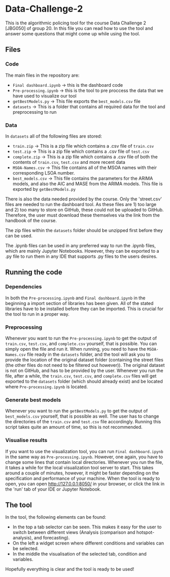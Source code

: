 # Data-Challenge-2

This is the algorithmic policing tool for the course Data Challenge 2 [JBG050] of group 20. In this file you can read how to use the tool and answer some questions that might come up
while using the tool.

## Files

### Code
The main files in the repository are:
- `Final dashboard.ipynb` -> this is the dashboard code
- `Pre-processing.ipynb` -> this is the tool to pre proccess the data that we have used to visualize our tool
- `getBestModels.py` -> This file exports the `best_models.csv` file
- `datasets` -> This is a folder that contains all required data for the tool and preprocessing to run

### Data
In `datasets` all of the following files are stored:
- `train.zip` -> This is a zip file which contains a .csv file of `train.csv`
- `test.zip` -> This is a zip file which contains a .csv file of `test.csv`
- `complete.zip` -> This is a zip file which contains a .csv file of both the contents of `train.csv`, `test.csv` and more recent data
- `MSOA-Names.csv` -> This file contains all of the MSOA names with their corresponding LSOA number.
- `best_models.csv` -> This file contains the parameters for the ARIMA models, and also the AIC and MASE from the ARIMA models. This file is exported by `getBestModels.py`

There is also the data needed provided by the course. Only the 'street.csv' files are needed to run the dashboard tool. As these files are 1) too large and 2) too many to store on GitHub, these could not be uploaded to GitHub. Therefore, the user must download these themselves via the link from the handbook of the course.

The zip files within the `datasets` folder should be unzipped first before they can be used.

The .ipynb files can be used in any preferred way to run the .ipynb files, which are mainly Jupyter Notebooks. However, they can be exported to a .py file to run them in any IDE that supports .py files to the users desires.

## Running the code
### Dependencies
In both the `Pre-processing.ipynb` and `Final dashboard.ipynb` in the beginning a import section of libraries has been given. All of the stated libraries have to be installed before they can be imported. This is crucial for the tool to run in a proper way.

### Preprocessing
Whenever you want to run the `Pre-processing.ipynb` to get the output of `train.csv`, `test.csv`, and `complete.csv` yourself, that is possible. You can simply open the file and run it. When running, you need to have the `MSOA-Names.csv` file ready in the `datasets` folder, and the tool will ask you to provide the location of the original dataset folder (containing the street files (the other files do not need to be filtered out however)). The original dataset is not on GitHub, and has to be provided by the user. Whenever you run the file, after a while, the `train.csv`, `test.csv`, and `complete.csv` files will get exported to the `datasets` folder (which should already exist) and be located where `Pre-processing.ipynb` is located. 

### Generate best models
Whenever you want to run the `getBestModels.py` to get the output of `best_models.csv` yourself, that is possible as well. The user has to change the directories of the `train.csv` and `test.csv` file accordingly. Running this script takes quite an amount of time, so this is not recommended.

### Visualise results
If you want to use the visualization tool, you can run `Final dashboard.ipynb` in the same way as `Pre-processing.ipynb`. However, one again, you have to change some lines that contain 
local directories.  Whenever you run the file, it takes a while for the local visualization tool server to start. This takes around a couple of minutes, however, it might be faster depending on the specification and performance of your machine. When the tool is ready to open, you can open http://127.0.0.1:8050/ in your
browser, or click the link in the 'run' tab of your IDE or Jupyter Notebook. 

## The tool
In the tool, the following elements can be found:
- In the top a tab selector can be seen. This makes it easy for the user to switch between different views (Analysis (comparison and hotspot-analysis), and forecasting).
- On the left a widget screen where different conditions and variables can be selected.
- In the middle the visualisation of the selected tab, condition and variables.

Hopefully everything is clear and the tool is ready to be used!
